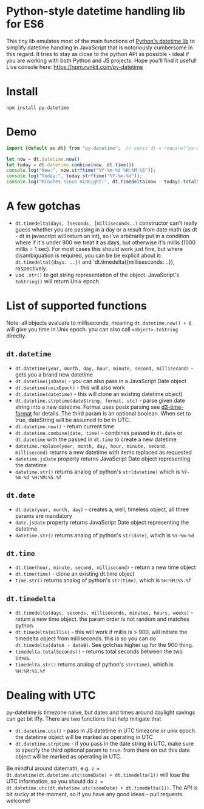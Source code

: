 # Python-style datetime handling lib for ES6

This tiny lib emulates most of the main functions of [Python's datetime lib](https://docs.python.org/2/library/datetime.html) to simplify datetime handling in JavaScript that is notoriously cumbersome in this regard.
It tries to stay as close to the python API as possible - ideal if you are working with both Python and JS projects.
Hope you'll find it useful!
Live console here: https://npm.runkit.com/py-datetime

# Install

```npm install py-datetime```

# Demo
```javascript
import {default as dt} from "py-datetime";  // const dt = require("py-datetime"); for node imports

let now = dt.datetime.now()
let today = dt.datetime.combine(now, dt.time())
console.log("Now:", now.strftime("%Y-%m-%d %H:%M:%S"));
console.log("Today:", today.strftime("%Y-%m-%d"));
console.log("Minutes since midnight:", dt.timedelta(now - today).totalSeconds() / 60);
```

# A few gotchas

* `dt.timedelta(days, [seconds, [milliseconds..)` constructor can't really guess whether you are passing in a day or a result
  from date math (as dt - dt in javascript will return an int), so i've arbitrarily put in a condition where if it's under
  900 we treat it as days, but otherwise it's millis (1000 millis = 1 sec). For most cases this should work just fine, but
  where disambiguation is required, you can be be explicit about it: `dt.timedelta({days: ..})` and
  `dt.timedelta({millisesconds: ..}), respectively.
* use `.str()` to get string representation of the object. JavaScript's `toString()` will return Unix epoch.


# List of supported functions

Note: all objects evaluate to milliseconds, meaning `dt.datetime.now() + 0` will give you time in Unix epoch. you can also call
`<object>.toString` directly.

## `dt.datetime`

* `dt.datetime(year, month, day, hour, minute, second, millisecond)` - gets you a brand new datetime
* `dt.datetime(jsDate)` - you can also pass in a JavaScript Date object
* `dt.datetime(unixEpoch)` - this will also work
* `dt.datetime(datetime)` - this will clone an existing datetime object)
* `dt.datetime.strptime(dateString, format, utc)` - parse given date string into a new datetime. Format uses posix parsing
  see [d3-time-format](https://github.com/d3/d3-time-format#locale_format) for details. The third param is an optional
  boolean. When set to true, dateString will be assumed to be in UTC.
* `dt.datetime.now()` - return current time
* `dt.datetime.combine(date, time)` - combines passed in `dt.date` or `dt.datetime` with the passed in `dt.time` to create a new datetime
* `datetime.replace(year, month, day, hour, minute, second, millisecond)` returns a new datetime with items replaced as requested
* `datetime.jsDate` property returns JavaScript Date object representing the datetime
* `datetime.str()` returns analog of python's `str(datetime)` which is `%Y-%m-%d %H:%M:%S.%f`

## `dt.date`

* `dt.date(year, month, day)` - creates a, well, timeless object, all three params are mandatory
* `date.jsDate` property returns JavaScript Date object representing the datetime
* `datetime.str()` returns analog of python's `str(date)`, which is `%Y-%m-%d`

## `dt.time`
* `dt.time(hour, minute, second, millisecond)` - return a new time object
* `dt.time(time)` - clone an existing dt.time object
* `time.str()` returns analog of python's `str(time)`, which is `%H:%M:%S.%f`

## `dt.timedelta`
* `dt.timedelta(days, seconds, milliseconds, minutes, hours, weeks)` - return a new time object. the param order is not random
  and matches python.
* `dt.timedelta(millis)` - this will work if millis is > 900. will initiate the timedelta object from milliseconds. this is so
  you can do `dt.timedelta(dateA - dateB)`. See gotchas higher up for the 900 thing.
* `timedelta.totalSeconds()` - returns total seconds between the two times.
* `timedelta.str()` returns analog of python's `str(time)`, which is `%H:%M:%S.%f`


# Dealing with UTC

py-datetime is timezone naive, but dates and times around daylight savings can get bit iffy. There are two functions
that help mitigate that

* `dt.datetime.utc()` - pass in JS datetime in UTC timezone or unix epoch. the datetime object will be marked as operating in UTC
* `dt.datetime.strptime` - if you pass in the date string in UTC, make sure to specify the third optional param to `true`.
  from there on out this date object will be marked as operating in UTC.

Be mindful around datemath, e.g. `z = dt.datetime(dt.datetime.utc(someDate) + dt.timedelta(1))` will lose the UTC information, so
you should do `z = dt.datetime.utc(dt.datetime.utc(someDate) + dt.timedelta(1))`.
The API is bit sucky at the moment, so if you have any good ideas - pull requests welcome!
